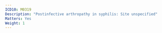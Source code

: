 ```yaml
---
ICD10: M0319
Description: "Postinfective arthropathy in syphilis: Site unspecified"
Matters: Yes
Weight: 1
---
```


